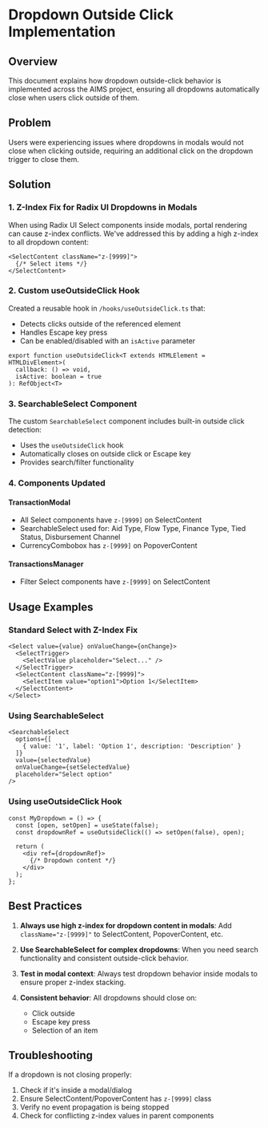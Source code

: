 # Dropdown Outside Click Implementation

## Overview
This document explains how dropdown outside-click behavior is implemented across the AIMS project, ensuring all dropdowns automatically close when users click outside of them.

## Problem
Users were experiencing issues where dropdowns in modals would not close when clicking outside, requiring an additional click on the dropdown trigger to close them.

## Solution

### 1. Z-Index Fix for Radix UI Dropdowns in Modals
When using Radix UI Select components inside modals, portal rendering can cause z-index conflicts. We've addressed this by adding a high z-index to all dropdown content:

```tsx
<SelectContent className="z-[9999]">
  {/* Select items */}
</SelectContent>
```

### 2. Custom useOutsideClick Hook
Created a reusable hook in `/hooks/useOutsideClick.ts` that:
- Detects clicks outside of the referenced element
- Handles Escape key press
- Can be enabled/disabled with an `isActive` parameter

```tsx
export function useOutsideClick<T extends HTMLElement = HTMLDivElement>(
  callback: () => void,
  isActive: boolean = true
): RefObject<T>
```

### 3. SearchableSelect Component
The custom `SearchableSelect` component includes built-in outside click detection:
- Uses the `useOutsideClick` hook
- Automatically closes on outside click or Escape key
- Provides search/filter functionality

### 4. Components Updated

#### TransactionModal
- All Select components have `z-[9999]` on SelectContent
- SearchableSelect used for: Aid Type, Flow Type, Finance Type, Tied Status, Disbursement Channel
- CurrencyCombobox has `z-[9999]` on PopoverContent

#### TransactionsManager
- Filter Select components have `z-[9999]` on SelectContent

## Usage Examples

### Standard Select with Z-Index Fix
```tsx
<Select value={value} onValueChange={onChange}>
  <SelectTrigger>
    <SelectValue placeholder="Select..." />
  </SelectTrigger>
  <SelectContent className="z-[9999]">
    <SelectItem value="option1">Option 1</SelectItem>
  </SelectContent>
</Select>
```

### Using SearchableSelect
```tsx
<SearchableSelect
  options={[
    { value: '1', label: 'Option 1', description: 'Description' }
  ]}
  value={selectedValue}
  onValueChange={setSelectedValue}
  placeholder="Select option"
/>
```

### Using useOutsideClick Hook
```tsx
const MyDropdown = () => {
  const [open, setOpen] = useState(false);
  const dropdownRef = useOutsideClick(() => setOpen(false), open);

  return (
    <div ref={dropdownRef}>
      {/* Dropdown content */}
    </div>
  );
};
```

## Best Practices

1. **Always use high z-index for dropdown content in modals**: Add `className="z-[9999]"` to SelectContent, PopoverContent, etc.

2. **Use SearchableSelect for complex dropdowns**: When you need search functionality and consistent outside-click behavior.

3. **Test in modal context**: Always test dropdown behavior inside modals to ensure proper z-index stacking.

4. **Consistent behavior**: All dropdowns should close on:
   - Click outside
   - Escape key press
   - Selection of an item

## Troubleshooting

If a dropdown is not closing properly:
1. Check if it's inside a modal/dialog
2. Ensure SelectContent/PopoverContent has `z-[9999]` class
3. Verify no event propagation is being stopped
4. Check for conflicting z-index values in parent components 